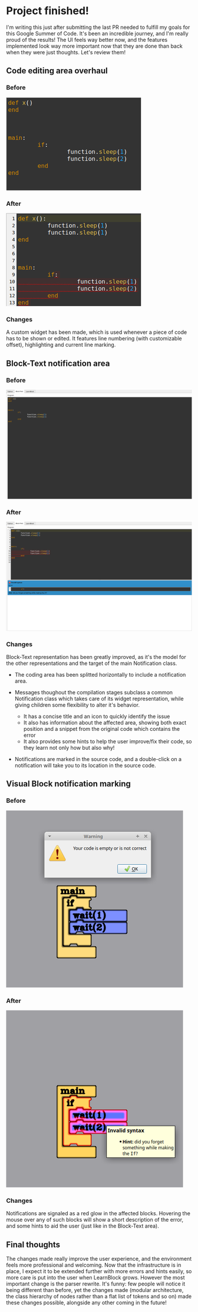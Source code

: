 # Project finished!

I'm writing this just after submitting the last PR needed to fulfill my goals
for this Google Summer of Code. It's been an incredible journey, and I'm really
proud of the results! The UI feels way better now, and the features implemented look way more important now that they are done than back when they were just
thoughts. Let's review them!

## Code editing area overhaul

### Before

![](images/code-edit-area-before.png)

### After

![](images/code-edit-area-after.png)

### Changes

A custom widget has been made, which is used whenever a piece of code has to
be shown or edited. It features line numbering (with customizable offset),
highlighting and current line marking.

## Block-Text notification area

### Before

![](images/block-text-before.png)

### After

![](images/block-text-after.png)

### Changes

Block-Text representation has been greatly improved, as it's the model for the
other representations and the target of the main Notification class.

- The coding area has been splitted horizontally to include a notification
  area.
- Messages thoughout the compilation stages subclass a common Notification
  class which takes care of its widget representation, while giving children
  some flexibility to alter it's behavior.

  * It has a concise title and an icon to quickly identify the issue
  * It also has information about the affected area, showing both exact
    position and a snippet from the original code which contains the error
  * It also provides some hints to help the user improve/fix their code, so
    they learn not only how but also why!

- Notifications are marked in the source code, and a double-click on a
  notification will take you to its location in the source code.

## Visual Block notification marking

### Before

![](images/visual-block-before.png)

### After

![](images/visual-block-after.png)

### Changes

Notifications are signaled as a red glow in the affected blocks. Hovering the
mouse over any of such blocks will show a short description of the error,
and some hints to aid the user (just like in the Block-Text area).

## Final thoughts

The changes made really improve the user experience, and the environment feels
more professional and welcoming. Now that the infrastructure is in place, I
expect it to be extended further with more errors and hints easily, so more
care is put into the user when LearnBlock grows. However the most important
change is the parser rewrite. It's funny: few people will notice it being
different than before, yet the changes made (modular architecture, the class
hierarchy of nodes rather than a flat list of tokens and so on) made these
changes possible, alongside any other coming in the future!
